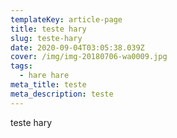 ```yaml
---
templateKey: article-page
title: teste hary
slug: teste-hary
date: 2020-09-04T03:05:38.039Z
cover: /img/img-20180706-wa0009.jpg
tags:
  - hare hare
meta_title: teste
meta_description: teste
---
```

teste hary
